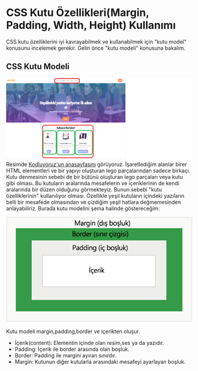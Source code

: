 # CSS Kutu Özellikleri(Margin, Padding, Width, Height) Kullanımı
CSS kutu özelliklerini iyi kavrayabilmek ve kullanabilmek için "kutu model" konusunu incelemek gerekir. Gelin önce "kutu modeli" konusuna bakalım.
## CSS Kutu Modeli 
![box](figures/box.png)
Resimde [Kodluyoruz'un anasayfasını](https://kodluyoruz.org) görüyoruz. İşaretlediğim alanlar birer HTML elementleri ve bir yapıyı oluşturan lego parçalarından sadece birkaçı. Kutu denmesinin sebebi de bir bütünü oluşturan lego parçaları veya kutu gibi olması. Bu kutuların aralarında mesafelerin ve içeriklerinin de kendi aralarında bir düzen olduğunu görmekteyiz. Bunun sebebi "kutu özelliklerinin" kullanılıyor olması. Özellikle yeşil kutuların içindeki yazıların belli bir mesafede olmasından ve çizdiğim yeşil hatlara değmemesinden anlayabiliriz. Burada kutu modelini şema halinde göstereceğim:

![boxmodel](figures/boxmodel_.png)

Kutu modeli margin,padding,border ve içerikten oluşur.
- İçerik(content): Elementin içinde olan resim,ses ya da yazıdır.
- Padding: İçerik ile border arasında olan boşluk.
- Border: Padding ile margini ayıran sınırdır. 
- Margin: Kutunun diğer kutularla arasındaki mesafeyi ayarlayan boşluk. 


